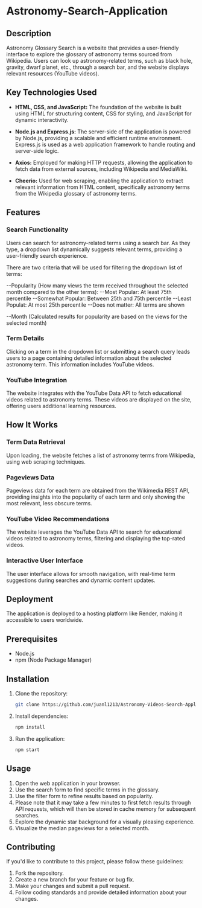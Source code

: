 # Astronomy-Search-Application

## Description

Astronomy Glossary Search is a website that provides a user-friendly interface to explore the glossary of astronomy terms sourced from Wikipedia. Users can look up astronomy-related terms, such as black hole, gravity, dwarf planet, etc., through a search bar, and the website displays relevant resources (YouTube videos).

## Key Technologies Used

- **HTML, CSS, and JavaScript:** The foundation of the website is built using HTML for structuring content, CSS for styling, and JavaScript for dynamic interactivity.

- **Node.js and Express.js:** The server-side of the application is powered by Node.js, providing a scalable and efficient runtime environment. Express.js is used as a web application framework to handle routing and server-side logic.

- **Axios:** Employed for making HTTP requests, allowing the application to fetch data from external sources, including Wikipedia and MediaWiki.

- **Cheerio:** Used for web scraping, enabling the application to extract relevant information from HTML content, specifically astronomy terms from the Wikipedia glossary of astronomy terms.

## Features

### Search Functionality

Users can search for astronomy-related terms using a search bar. As they type, a dropdown list dynamically suggests relevant terms, providing a user-friendly search experience.

There are two criteria that will be used for filtering the dropdown list of terms:

--Popularity (How many views the term received throughout the selected month compared to the other terms):
    --Most Popular: At least 75th percentile
    --Somewhat Popular: Between 25th and 75th percentile
    --Least Populat: At most 25th percentile
    --Does not matter: All terms are shown

--Month (Calculated results for popularity are based on the views for the selected month)

### Term Details

Clicking on a term in the dropdown list or submitting a search query leads users to a page containing detailed information about the selected astronomy term. This information includes YouTube videos.

### YouTube Integration

The website integrates with the YouTube Data API to fetch educational videos related to astronomy terms. These videos are displayed on the site, offering users additional learning resources.

## How It Works

### Term Data Retrieval

Upon loading, the website fetches a list of astronomy terms from Wikipedia, using web scraping techniques.

### Pageviews Data

Pageviews data for each term are obtained from the Wikimedia REST API, providing insights into the popularity of each term and only showing the most relevant, less obscure terms.

### YouTube Video Recommendations

The website leverages the YouTube Data API to search for educational videos related to astronomy terms, filtering and displaying the top-rated videos.

### Interactive User Interface

The user interface allows for smooth navigation, with real-time term suggestions during searches and dynamic content updates.

## Deployment

The application is deployed to a hosting platform like Render, making it accessible to users worldwide.

## Prerequisites

- Node.js
- npm (Node Package Manager)

## Installation

1. Clone the repository:
    ```bash
    git clone https://github.com/juanl1213/Astronomy-Videos-Search-Application
    ```

2. Install dependencies:
    ```bash
    npm install
    ```

3. Run the application:
    ```bash
    npm start
    ```

## Usage

1. Open the web application in your browser.
2. Use the search form to find specific terms in the glossary.
3. Use the filter form to refine results based on popularity.
4. Please note that it may take a few minutes to first fetch results through API requests, which will then be stored in cache memory for subsequent searches. 
5. Explore the dynamic star background for a visually pleasing experience.
6. Visualize the median pageviews for a selected month.

## Contributing

If you'd like to contribute to this project, please follow these guidelines:

1. Fork the repository.
2. Create a new branch for your feature or bug fix.
3. Make your changes and submit a pull request.
4. Follow coding standards and provide detailed information about your changes.
 
